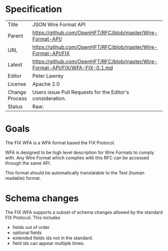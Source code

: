 # Specification

|         |                                                                         |
|:------- | ----------------------------------------------------------------------- |
| Title   | JSON Wire Format API                                                    |
| Parent  | https://github.com/OpenHFT/RFC/blob/master/Wire-Format-API/                         |
| URL     | https://github.com/OpenHFT/RFC/blob/master/Wire-Format-API/FIX                      |
| Latest  | https://github.com/OpenHFT/RFC/blob/master/Wire-Format-API/FIX/WFA-FIX-0.1.md       |
| Editor  | Peter Lawrey                                                            |
| License | Apache 2.0                                                              |
| Change Process | Users issue Pull Requests for the Editor's consideration.        |
| Status  | Raw.                                                                    |

# Goals
The FIX WFA is a WFA format based the FIX Protocol.

WFA is designed to be high level description for Wire Formats to comply with.  Any Wire Format which complies with this RFC can be accessed through the same API.

This format should be automatically translatable to the Text (human readable) format.

# Schema changes
The FIX WFA supports a subset of schema changes allowed by the standard FIX Protocol.  This includes

 - fields out of order
 - optional fields
 - extended fields ids not in the standard.
 - field ids can appear multiple times.